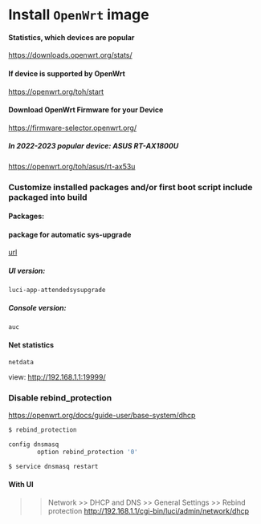 # Install `OpenWrt` image

#### Statistics, which devices are popular
https://downloads.openwrt.org/stats/

#### If device is supported by OpenWrt
https://openwrt.org/toh/start

#### Download OpenWrt Firmware for your Device
https://firmware-selector.openwrt.org/


##### In 2022-2023 popular device: ASUS RT-AX1800U 
https://openwrt.org/toh/asus/rt-ax53u



### Customize installed packages and/or first boot script include packaged into build


#### Packages: 

#### package for automatic sys-upgrade
[url](https://www.youtube.com/watch?v=FFTPA6GkJjg)

##### UI version: 
```
luci-app-attendedsysupgrade
```
##### Console version:
```
auc
```

#### Net statistics
```
netdata
```
view: http://192.168.1.1:19999/





### Disable rebind_protection
https://openwrt.org/docs/guide-user/base-system/dhcp
```sh
$ rebind_protection

config dnsmasq
        option rebind_protection '0'

$ service dnsmasq restart
```
#### With UI

>> Network >> DHCP and DNS >> General Settings >> Rebind protection
http://192.168.1.1/cgi-bin/luci/admin/network/dhcp
